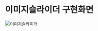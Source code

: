# 이미지슬라이더 구현화면
![이미지슬라이더](https://user-images.githubusercontent.com/50623193/228429803-84ffcbe7-9656-4be8-aec1-75f689fb6a19.gif)
